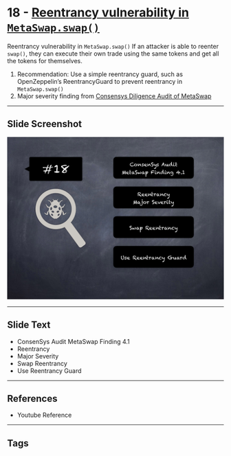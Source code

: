 
# 18 - [Reentrancy vulnerability in `MetaSwap.swap()`](./Reentrancy%20vulnerability%20in%20`MetaSwap.swap()`.md)

Reentrancy vulnerability in `MetaSwap.swap()` If an attacker is able to reenter `swap()`, they can execute their own trade using the same tokens and get all the tokens for themselves.
1. Recommendation: Use a simple reentrancy guard, such as OpenZeppelin’s ReentrancyGuard to prevent reentrancy in `MetaSwap.swap()`
2. Major severity finding from [Consensys Diligence Audit of MetaSwap](https://consensys.net/diligence/audits/2020/08/metaswap/#reentrancy-vulnerability-in-metaswap-swap)
___
## Slide Screenshot
![018.png](../../images/7.%20Audit%20Findings%20101/018.png)
___
## Slide Text
- ConsenSys Audit MetaSwap Finding 4.1
- Reentrancy
- Major Severity
- Swap Reentrancy
- Use Reentrancy Guard
___
## References
- Youtube Reference
___
## Tags
